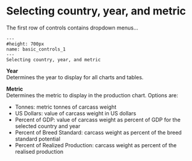 # Selecting country, year, and metric
<p>
The first row of controls contains dropdown menus...
</p>

```{figure} ../Images/basic_controls_1.png
---
#height: 700px
name: basic_controls_1
---
Selecting country, year, and metric
```

<p><b>Year</b><br />
Determines the year to display for all charts and tables.
</p>
<p><b>Metric</b><br />
Determines the metric to display in the production chart. Options are:
<ul>
	<li>Tonnes: metric tonnes of carcass weight</li>
	<li>US Dollars: value of carcass weight in US dollars</li>
	<li>Percent of GDP: value of carcass weight as percent of GDP for the selected country and year</li>
	<li>Percent of Breed Standard: carcass weight as percent of the breed standard potential</li>
	<li>Percent of Realized Production: carcass weight as percent of the realised production</li>
</ul>
</p>
